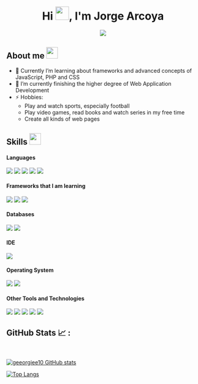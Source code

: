 <h1 align="center">Hi <img src="https://media.giphy.com/media/hvRJCLFzcasrR4ia7z/giphy.gif" width="35">, I'm Jorge Arcoya</h1>



<!--**geeorgiee10/geeorgiee10** is a ✨ _special_ ✨ repository because its `README.md` (this file) appears on your GitHub profile.-->

<p align="center">
  <a href="(https://github.com/geeorgiee10/geeorgiee10)"><img src="https://readme-typing-svg.herokuapp.com?font=Time+New+Roman&color=cyan&size=25&center=true&vCenter=true&width=600&height=100&lines=Hi!+I'm+Jorge!;I'm+a+Web+Developer+in+progress;I'm+also+finishing+degree+of+DAW;"></a>
</p>

## About me <img src = "https://github.com/7oSkaaa/7oSkaaa/blob/main/Images/about_me.gif?raw=true" width = 30px>
- 🔭 Currently I’m learning about frameworks and advanced concepts of JavaScript, PHP and CSS
- 🌱 I’m currently finishing the higher degree of Web Application Development
- ⚡ Hobbies:
     - Play and watch sports, especially football
     - Play video games, read books and watch series in my free time
     - Create all kinds of web pages

## Skills <img src="https://media.giphy.com/media/iY8CRBdQXODJSCERIr/giphy.gif" width="30px">&nbsp; 
<h4> Languages </h4>
<span> 
  <img src="https://img.shields.io/badge/HTML5-E34F26?style=for-the-badge&logo=html5&logoColor=white">
  <img src="https://img.shields.io/badge/CSS3-1572B6?style=for-the-badge&logo=css3&logoColor=white">
  <img src="https://img.shields.io/badge/JavaScript-F7DF1E?style=for-the-badge&logo=javascript&logoColor=black">
  <img src="https://img.shields.io/badge/Java-ED8B00?style=for-the-badge&logo=java&logoColor=white">
  <img src="https://img.shields.io/badge/PHP-777BB4?style=for-the-badge&logo=php&logoColor=white">
</span>

<h4> Frameworks that I am learning</h4>
<span>
  <img src="https://img.shields.io/badge/React-20232A?style=for-the-badge&logo=react&logoColor=61DAFB">
  <img src="https://img.shields.io/badge/Angular-DD0031?style=for-the-badge&logo=angular&logoColor=white">
  <img src="https://img.shields.io/badge/Vue-4FC08D?style=for-the-badge&logo=vue.js&logoColor=white">
</span>

<h4> Databases </h4>
<span>
  <img src="https://img.shields.io/badge/MySQL-00000F?style=for-the-badge&logo=mysql&logoColor=white">
  <img src="https://img.shields.io/badge/SQL-4479A1?style=for-the-badge&logo=postgresql&logoColor=white">
</span>

<h4> IDE </h4>
<span>

<img src="https://img.shields.io/badge/Visual_Studio_Code-0078D4?style=for-the-badge&logo=visual%20studio%20code&logoColor=white">

<h4> Operating System </h4>
<span>
  <img src="https://img.shields.io/badge/Windows-0078D6?style=for-the-badge&logo=windows&logoColor=white">
  <img src="https://img.shields.io/badge/Ubuntu-E95420?style=for-the-badge&logo=ubuntu&logoColor=white">
</span>

<h4> Other Tools and Technologies </h4>
<span>
  <img src="https://img.shields.io/badge/Git-F05032?style=for-the-badge&logo=git&logoColor=white">
  <img src="https://img.shields.io/badge/Xampp-F37623?style=for-the-badge&logo=xampp&logoColor=white">
  <img src="https://img.shields.io/badge/Canva-00C4CC?style=for-the-badge&logo=canva&logoColor=white">
  <img src="https://img.shields.io/badge/Balsamiq%20Wireframes-A60000?style=for-the-badge&logo=balsamiq&logoColor=white">
  <img src="https://img.shields.io/badge/VirtualBox-183A61?style=for-the-badge&logo=virtualbox&logoColor=white">
</span>

## GitHub Stats 📈 :

<br>


[![geeorgiee10 GitHub stats](https://github-readme-stats.vercel.app/api?username=geeorgiee10&theme=algolia)](https://github.com/geeorgiee10/github-readme-stats) 

[![Top Langs](https://github-readme-stats.vercel.app/api/top-langs/?username=geeorgiee10&theme=algolia)](https://github.com/geeorgiee10/github-readme-stats) 



<br>

